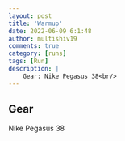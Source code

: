 ```yaml
---
layout: post
title: 'Warmup'
date: 2022-06-09 6:1:48
author: multishiv19
comments: true
category: [runs]
tags: [Run]
description: |
    Gear: Nike Pegasus 38<br/>
---
```


## Gear
Nike Pegasus 38



<div width='100%' class='strava-embed-placeholder' data-embed-type='activity' data-embed-id='7281993138'></div>
<script src='https://strava-embeds.com/embed.js'></script>
